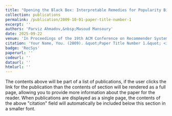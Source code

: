 ```yaml
---
title: "Opening the Black Box: Interpretable Remedies for Popularity Bias in Recommender Systems"
collection: publications
permalink: /publication/2009-10-01-paper-title-number-1
excerpt: ''
authors: 'Parviz Ahmadov,&nbsp;Masoud Mansoury'
date: 2025-09-22
venue: 'In Proceedings of the 19th ACM Conference on Recommender Systems, 2025'
citation: 'Your Name, You. (2009). &quot;Paper Title Number 1.&quot; <i>Journal 1</i>. 1(1).'
badge: 'RecSys'
paperurl: ''
codeurl: ''
dataurl: ''
htmlurl: ''
---
```


The contents above will be part of a list of publications, if the user clicks the link for the publication than the contents of section will be rendered as a full page, allowing you to provide more information about the paper for the reader. When publications are displayed as a single page, the contents of the above "citation" field will automatically be included below this section in a smaller font.
